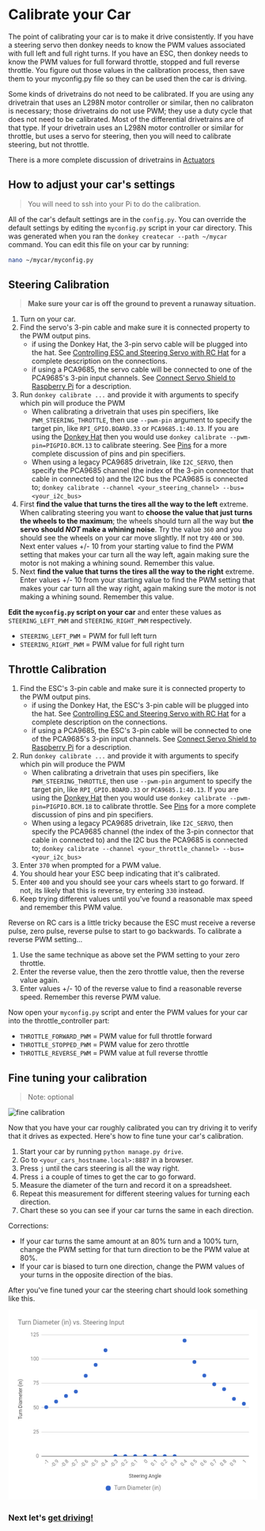 # Calibrate your Car

The point of calibrating your car is to make it drive consistently.  If you have a steering servo then donkey needs to know the PWM values associated with full left and full right turns.  If you have an ESC, then donkey needs to know the PWM values for full forward throttle, stopped and full reverse throttle.  You figure out those values in the calibration process, then save them to your myconfig.py file so they can be used then the car is driving.

Some kinds of drivetrains do not need to be calibrated.  If you are using any drivetrain that uses an L298N motor controller or similar, then no calibraton is necessary; those drivetrains do not use PWM; they use a duty cycle that does not need to be calibrated.  Most of the differential drivetrains are of that type.  If your drivetrain uses an L298N motor controller or similar for throttle, but uses a servo for steering, then you will need to calibrate steering, but not throttle.

There is a more complete discussion of drivetrains in [Actuators](../parts/actuators.md)

## How to adjust your car's settings

>You will need to ssh into your Pi to do the calibration.

All of the car's default settings are in the `config.py`.  You can override the default settings by editing the `myconfig.py` script in your car directory.  This was generated when you ran the `donkey createcar --path ~/mycar` command. You can edit this file on your car by running:

```bash
nano ~/mycar/myconfig.py
```

## Steering Calibration

> **Make sure your car is off the ground to prevent a runaway situation.**  

1. Turn on your car.
2. Find the servo's 3-pin cable and make sure it is connected property to the PWM output pins. 
    - if using the Donkey Hat, the 3-pin servo cable will be plugged into the hat.  See [Controlling ESC and Steering Servo with RC Hat](../parts/rc_hat.md/#controlling-esc-and-steering-servo-with-rc-hat) for a complete description on the connections.
    - if using a PCA9685, the servo cable will be connected to one of the PCA9685's 3-pin input channels.  See [Connect Servo Shield to Raspberry Pi](build_hardware.md/#step-4-connect-servo-shield-to-raspberry-pi) for a description.
3. Run `donkey calibrate ...` and provide it with arguments to specify which pin will produce the PWM
    - When calibrating a drivetrain that uses pin specifiers, like `PWM_STEERING_THROTTLE`, then use `--pwm-pin` argument to specify the target pin,  like `RPI_GPIO.BOARD.33` or `PCA9685.1:40.13`.  If you are using the [Donkey Hat](../parts/rc_hat.md/#controlling-esc-and-steering-servo-with-rc-hat) then you would use `donkey calibrate --pwm-pin=PIGPIO.BCM.13` to calibrate steering.  See [Pins](../parts/pins.md) for a more complete discussion of pins and pin specifiers.
    - When using a legacy PCA9685 drivetrain, like `I2C_SERVO`, then specify the PCA9685 channel (the index of the 3-pin connector that cable in connected to) and the I2C bus the PCA9685 is connected to; `donkey calibrate --channel <your_steering_channel> --bus=<your_i2c_bus>`
4. First **find the value that turns the tires all the way to the left** extreme. When calibrating steering you want to **choose the value that just turns the wheels to the maximum**; the wheels should turn all the way but **the servo should _NOT_ make a whining noise**.  Try the value `360` and you should see the wheels on your car move slightly. If not try `400` or `300`.  Next enter values +/- 10 from your starting value to find the PWM setting that makes your car turn all the way left, again making sure the motor is not making a whining sound. Remember this value.
5. Next **find the value that turns the tires all the way to the right** extreme.  Enter values +/- 10 from your starting value to find the PWM setting that makes your car turn all the way right, again making sure the motor is not making a whining sound. Remember this value.

**Edit the `myconfig.py` script on your car** and enter these values as `STEERING_LEFT_PWM` and `STEERING_RIGHT_PWM` respectively.

- `STEERING_LEFT_PWM`  = PWM for full left turn
- `STEERING_RIGHT_PWM` = PWM value for full right turn

## Throttle Calibration

1. Find the ESC's 3-pin cable and make sure it is connected property to the PWM output pins. 
    - if using the Donkey Hat, the ESC's 3-pin cable will be plugged into the hat.  See [Controlling ESC and Steering Servo with RC Hat](../parts/rc_hat.md/#controlling-esc-and-steering-servo-with-rc-hat) for a complete description on the connections.
    - if using a PCA9685, the ESC's 3-pin cable will be connected to one of the PCA9685's 3-pin input channels.  See [Connect Servo Shield to Raspberry Pi](build_hardware.md/#step-4-connect-servo-shield-to-raspberry-pi) for a description.
2. Run `donkey calibrate ...` and provide it with arguments to specify which pin will produce the PWM
    - When calibrating a drivetrain that uses pin specifiers, like `PWM_STEERING_THROTTLE`, then use `--pwm-pin` argument to specify the target pin, like `RPI_GPIO.BOARD.33` or `PCA9685.1:40.13`.  If you are using the [Donkey Hat](../parts/rc_hat/#controlling-esc-and-steering-servo-with-rc-hat) then you would use `donkey calibrate --pwm-pin=PIGPIO.BCM.18` to calibrate throttle.  See [Pins](../parts/pins.md) for a more complete discussion of pins and pin specifiers.
    - When using a legacy PCA9685 drivetrain, like `I2C_SERVO`, then specify the PCA9685 channel (the index of the 3-pin connector that cable in connected to) and the I2C bus the PCA9685 is connected to; `donkey calibrate --channel <your_throttle_channel> --bus=<your_i2c_bus>`
3. Enter `370` when prompted for a PWM value.
4. You should hear your ESC beep indicating that it's calibrated.
5. Enter `400` and you should see your cars wheels start to go forward. If not,
its likely that this is reverse, try entering `330` instead.
6. Keep trying different values until you've found a reasonable max speed and remember this PWM value.

Reverse on RC cars is a little tricky because the ESC must receive a reverse pulse, zero pulse, reverse pulse to start to go backwards. To calibrate a reverse PWM setting...

1. Use the same technique as above set the PWM setting to your zero throttle.
2. Enter the reverse value, then the zero throttle value, then the reverse value again.
3. Enter values +/- 10 of the reverse value to find a reasonable reverse speed. Remember this reverse PWM value.

Now open your `myconfig.py` script and enter the PWM values for your car into the throttle_controller part:

* `THROTTLE_FORWARD_PWM` = PWM value for full throttle forward
* `THROTTLE_STOPPED_PWM` = PWM value for zero throttle
* `THROTTLE_REVERSE_PWM` = PWM value at full reverse throttle

## Fine tuning your calibration

> Note: optional

![fine calibration](../assets/fine_calibration.gif)

Now that you have your car roughly calibrated you can try driving it to verify that it drives as expected. Here's how to fine tune your car's calibration.

1. Start your car by running `python manage.py drive`.
2. Go to `<your_cars_hostname.local>:8887` in a browser.
3. Press `j` until the cars steering is all the way right.
4. Press `i` a couple of times to get the car to go forward.
5. Measure the diameter of the turn and record it on a spreadsheet.
6. Repeat this measurement for different steering values for turning each direction.
7. Chart these so you can see if your car turns the same in each direction.

Corrections:

* If your car turns the same amount at an 80% turn and a 100% turn, change the PWM setting for that turn direction to be the PWM value at 80%.
* If your car is biased to turn one direction, change the PWM values of your turns in the opposite direction of the bias.

After you've fine tuned your car the steering chart should look something like this.

![calibration graph](../assets/calibration_graph.png)

### Next let's [get driving!](/guide/get_driving)
